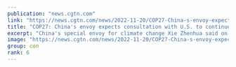 ```yaml
---
publication: "news.cgtn.com"
link: "https://news.cgtn.com/news/2022-11-20/COP27-China-s-envoy-expects-consultation-with-U-S-to-continue-1f6zMNYgwAE/index.html"
title: "COP27: China's envoy expects consultation with U.S. to continue"
excerpt: "China's special envoy for climate change Xie Zhenhua said on Saturday he expects to continue direct consultation on climate change with his U.S. counterpart John Kerry after the COP27 summit in Egypt "
image: "https://news.cgtn.com/news/2022-11-20/COP27-China-s-envoy-expects-consultation-with-U-S-to-continue-1f6zMNYgwAE/img/7c09c2b7842f40d79441eb21b876501d/7c09c2b7842f40d79441eb21b876501d-1280.jpeg"
group: con
rank: 6
---
```

